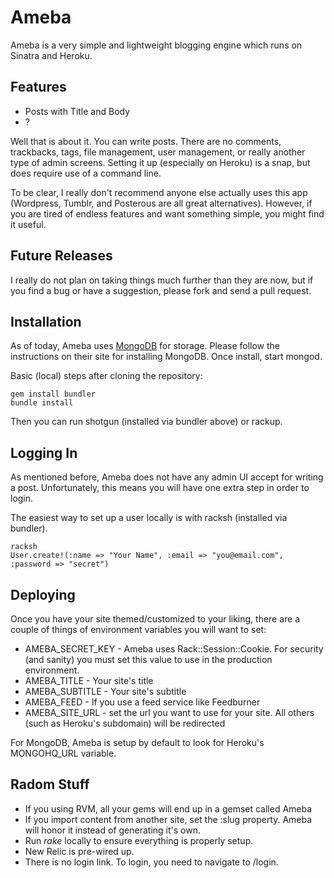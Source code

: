 # Ameba

Ameba is a very simple and lightweight blogging engine which runs on Sinatra and Heroku. 

## Features 

* Posts with Title and Body
* ?

Well that is about it. You can write posts. There are no comments, trackbacks, tags, file management, user management, or really another type of admin screens. Setting it up (especially on Heroku) is a snap, but does require use of a command line. 

To be clear, I really don't recommend anyone else actually uses this app (Wordpress, Tumblr, and Posterous are all great alternatives). However, if you are tired of endless features and want something simple, you might find it useful. 

## Future Releases 

I really do not plan on taking things much further than they are now, but if you find a bug or have a suggestion, please fork and send a pull request. 


## Installation

As of today, Ameba uses [MongoDB](http://www.mongodb.org/) for storage. Please follow the instructions on their site for installing MongoDB. Once install, start mongod. 

Basic (local) steps after cloning the repository:  

    gem install bundler 
    bundle install

Then you can run shotgun (installed via bundler above) or rackup. 

## Logging In

As mentioned before, Ameba does not have any admin UI accept for writing a post. Unfortunately, this means you will have one extra step in order to login. 

The easiest way to set up a user locally is with racksh (installed via bundler).

    racksh
    User.create!(:name => "Your Name", :email => "you@email.com", :password => "secret")
    
## Deploying

Once you have your site themed/customized to your liking, there are a couple of things of environment variables you will want to set:

* AMEBA\_SECRET\_KEY - Ameba uses Rack::Session::Cookie. For security (and sanity) you must set this value to use in the production environment. 
* AMEBA\_TITLE - Your site's title
* AMEBA\_SUBTITLE - Your site's subtitle
* AMEBA\_FEED - If you use a feed service like Feedburner
* AMEBA\_SITE\_URL - set the url you want to use for your site. All others (such as Heroku's subdomain) will be redirected

For MongoDB, Ameba is setup by default to look for Heroku's MONGOHQ\_URL variable. 

## Radom Stuff

* If you using RVM, all your gems will end up in a gemset called Ameba
* If you import content from another site, set the :slug property. Ameba will honor it instead of generating it's own.
* Run _rake_ locally to ensure everything is properly setup. 
* New Relic is pre-wired up.
* There is no login link. To login, you need to navigate to /login.
